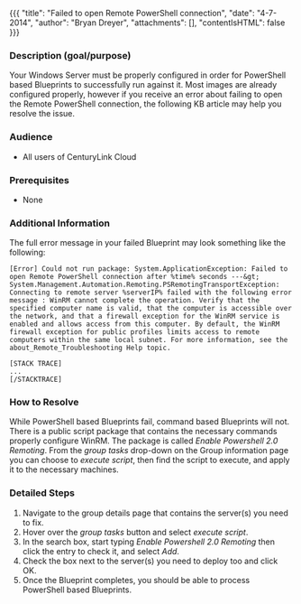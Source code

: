 {{{
  "title": "Failed to open Remote PowerShell connection",
  "date": "4-7-2014",
  "author": "Bryan Dreyer",
  "attachments": [],
  "contentIsHTML": false
}}}

### Description (goal/purpose)
Your Windows Server must be properly configured in order for PowerShell based Blueprints to successfully run against it. Most images are already configured properly, however if you receive an error about failing to open the Remote PowerShell connection, the following KB article may help you resolve the issue.

### Audience
* All users of CenturyLink Cloud

### Prerequisites
* None

### Additional Information
The full error message in your failed Blueprint may look something like the following:

```
[Error] Could not run package: System.ApplicationException: Failed to open Remote PowerShell connection after %time% seconds ---&gt; System.Management.Automation.Remoting.PSRemotingTransportException: Connecting to remote server %serverIP% failed with the following error message : WinRM cannot complete the operation. Verify that the specified computer name is valid, that the computer is accessible over the network, and that a firewall exception for the WinRM service is enabled and allows access from this computer. By default, the WinRM firewall exception for public profiles limits access to remote computers within the same local subnet. For more information, see the about_Remote_Troubleshooting Help topic.

[STACK TRACE]
...
[/STACKTRACE]
```

### How to Resolve
While PowerShell based Blueprints fail, command based Blueprints will not. There is a public script package that contains the necessary commands properly configure WinRM. The package is called *Enable Powershell 2.0 Remoting*. From the *group tasks* drop-down on the Group information page you can choose to *execute script*, then find the script to execute, and apply it to the necessary machines.

### Detailed Steps
1. Navigate to the group details page that contains the server(s) you need to fix.
2. Hover over the *group tasks* button and select *execute script*.
3. In the search box, start typing *Enable Powershell 2.0 Remoting* then click the entry to check it, and select *Add*.
4. Check the box next to the server(s) you need to deploy too and click OK.
5. Once the Blueprint completes, you should be able to process PowerShell based Blueprints.

